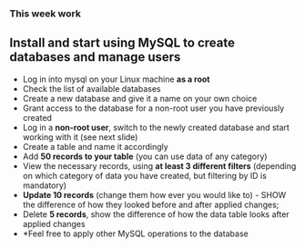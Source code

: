 ### This week work ###
## Install and start using MySQL to create databases and manage users ##

* Log in into mysql on your Linux machine **as a root**
* Check the list of available databases
* Create a new database and give it a name on your own choice
* Grant access to the database for a non-root user you have previously created
* Log in a **non-root user**, switch to the newly created database and start working with it (see next slide)
* Create a table and name it accordingly
* Add **50 records to your table** (you can use data of any category)
* View the necessary records, using **at least 3 different filters** (depending on which category of data you have created, but filtering by ID is mandatory)
* **Update 10 records** (change them how ever you would like to) - SHOW the difference of how they looked before and after applied changes;
* Delete **5 records**, show the difference of how the data table looks after applied changes
* \*Feel free to apply other MySQL operations to the database